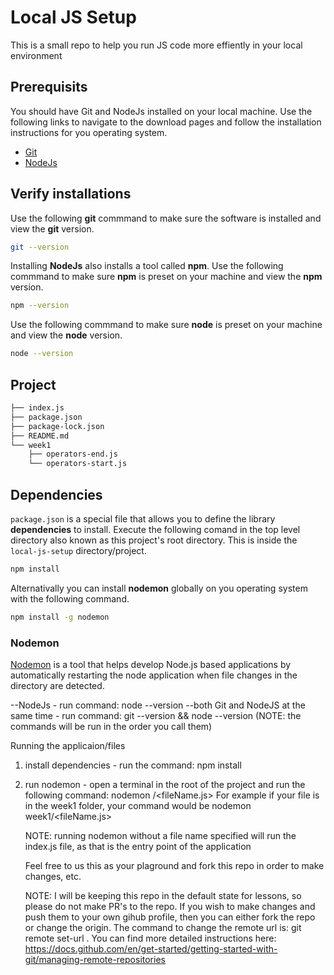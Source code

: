 # Local JS Setup

This is a small repo to help you run JS code more effiently in your local environment

## Prerequisits
You should have Git and NodeJs installed on your local machine. Use the following links to navigate to the download pages and follow the installation instructions for you operating system.
* [Git](https://git-scm.com/downloads)
* [NodeJs](https://nodejs.org/en/download/)

## Verify installations
Use the following **git** commmand to make sure the software is installed and view the **git** version. 

```bash
git --version
```

Installing **NodeJs** also installs a tool called **npm**. Use the following commmand to make sure **npm** is preset on your machine and view the **npm** version. 

```bash
npm --version
```

Use the following commmand to make sure **node** is preset on your machine and view the **node** version. 

```bash
node --version
```
## Project 

```bash
├── index.js
├── package.json
├── package-lock.json
├── README.md
└── week1
    ├── operators-end.js
    └── operators-start.js
```



## Dependencies

`package.json` is a special file that allows you to define the library **dependencies** to install. Execute the following comand in the top level directory also known as this project's root directory. This is inside the `local-js-setup` directory/project.

```bash
npm install
```

Alternativally you can install **nodemon** globally on you operating system with the following command.
```bash
npm install -g nodemon
```


### Nodemon

[Nodemon](https://www.npmjs.com/package/nodemon) is a tool that  helps develop Node.js based applications by automatically restarting the node application when file changes in the directory are detected.









--NodeJs - run command: node --version
--both Git and NodeJS at the same time - run command: git --version && node --version (NOTE: the commands will be run in the order you call them)

Running the applicaion/files

1. install dependencies - run the command: npm install
2. run nodemon - open a terminal in the root of the project and run the following command: nodemon <pathToFile>/<fileName.js>
   For example if your file is in the week1 folder, your command would be nodemon week1/<fileName.js>

   NOTE: running nodemon without a file name specified will run the index.js file, as that is the entry point of the application

   Feel free to us this as your plaground and fork this repo in order to make changes, etc.

   NOTE: I will be keeping this repo in the default state for lessons, so please do not make PR's to the repo.
   If you wish to make changes and push them to your own gihub profile, then you can either fork the repo or change the origin. The command to change the remote url is: git remote set-url <newUrlForYourRepo>. You can find more detailed instructions here: https://docs.github.com/en/get-started/getting-started-with-git/managing-remote-repositories
